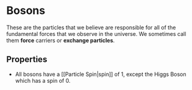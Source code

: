 # Bosons
These are the particles that we believe are responsible for all of the fundamental forces that we observe in the universe. We sometimes call them **force** carriers or **exchange particles**.

## Properties
* All bosons have a [[Particle Spin|spin]] of 1, except the Higgs Boson which has a spin of 0.

